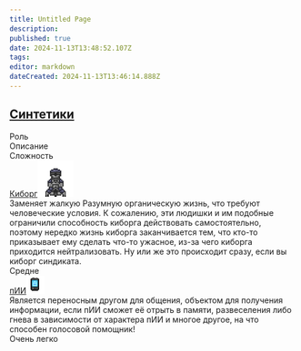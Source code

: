 ```yaml
---
title: Untitled Page
description: 
published: true
date: 2024-11-13T13:48:52.107Z
tags: 
editor: markdown
dateCreated: 2024-11-13T13:46:14.888Z
---
```



<div class="roles-table sint">
  <div class="title sint-title">
    <div class="link"><h2><a href="/roles/synthetics" class="sint-color">Синтетики</a></h2></div>
    <div>Роль</div>
    <div>Описание</div>
    <div>Сложность</div>
  </div>
   <div class="role-cell"> <a href="/roles/cyborgs" class="role-link"><div>Киборг<img src="/roles/borggiffix.gif" alt="Киборг" /></div></a> </div>
  <div><div>Заменяет жалкую Разумную органическую жизнь, что требуют человеческие условия. К сожалению, эти людишки и им подобные ограничили способность киборга действовать самостоятельно, поэтому нередко жизнь киборга заканчивается тем, что кто-то приказывает ему сделать что-то ужасное, из-за чего киборга приходится нейтрализовать. Ну или же это происходит сразу, если вы киборг синдиката.</div></div>
  <div>Средне</div>
    <div class="role-cell"> <a href="/roles/personalai" class="role-link"><div>пИИ<img src="/roles/personalai.png" alt="пИИ" /></div></a> </div>
  <div><div>Является переносным другом для общения, объектом для получения информации, если пИИ сможет её отрыть в памяти, развеселения либо гнева в зависимости от характера пИИ и многое другое, на что способен голосовой помощник!</div></div>
  <div>Очень легко</div>
</div>

